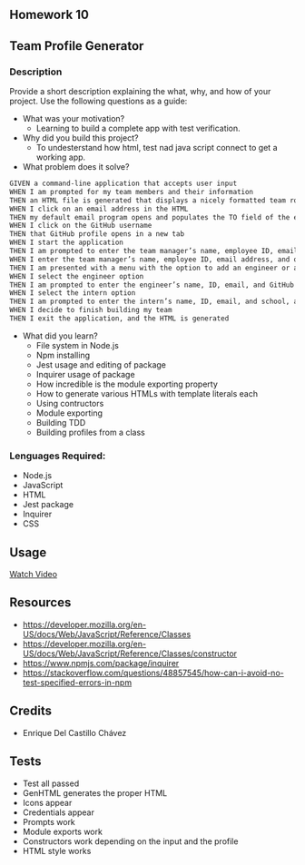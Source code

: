 ## Homework 10

## Team Profile Generator
### Description
Provide a short description explaining the what, why, and how of your project. Use the following questions as a guide:
- What was your motivation?
  - Learning to build a complete app with test verification.
- Why did you build this project?  
  - To undesterstand how html, test nad java script connect to get a working app.
- What problem does it solve?
```md
GIVEN a command-line application that accepts user input
WHEN I am prompted for my team members and their information
THEN an HTML file is generated that displays a nicely formatted team roster based on user input
WHEN I click on an email address in the HTML
THEN my default email program opens and populates the TO field of the email with the address
WHEN I click on the GitHub username
THEN that GitHub profile opens in a new tab
WHEN I start the application
THEN I am prompted to enter the team manager’s name, employee ID, email address, and office number
WHEN I enter the team manager’s name, employee ID, email address, and office number
THEN I am presented with a menu with the option to add an engineer or an intern or to finish building my team
WHEN I select the engineer option
THEN I am prompted to enter the engineer’s name, ID, email, and GitHub username, and I am taken back to the menu
WHEN I select the intern option
THEN I am prompted to enter the intern’s name, ID, email, and school, and I am taken back to the menu
WHEN I decide to finish building my team
THEN I exit the application, and the HTML is generated
```
- What did you learn?
  - File system in Node.js
  - Npm installing
  - Jest usage and editing of package
  - Inquirer usage of package
  - How incredible is the module exporting property
  - How to generate various HTMLs with template literals each
  - Using contructors
  - Module exporting
  - Building TDD
  - Building profiles from a class

### Lenguages Required:
- Node.js
- JavaScript
- HTML
- Jest package
- Inquirer
- CSS

## Usage

[Watch Video](https://drive.google.com/file/d/1-NXs_TK8IgSLudiFq8e8ed16WxSWqTNy/view)

## Resources
- https://developer.mozilla.org/en-US/docs/Web/JavaScript/Reference/Classes
- https://developer.mozilla.org/en-US/docs/Web/JavaScript/Reference/Classes/constructor
- https://www.npmjs.com/package/inquirer
- https://stackoverflow.com/questions/48857545/how-can-i-avoid-no-test-specified-errors-in-npm


## Credits
- Enrique Del Castillo Chávez

## Tests
- Test all passed
- GenHTML generates the proper HTML
- Icons appear
- Credentials appear
- Prompts work
- Module exports work
- Constructors work depending on the input and the profile
- HTML style works
